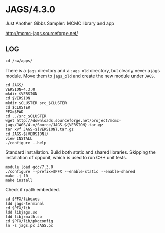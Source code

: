 JAGS/4.3.0
==========

Just Another Gibbs Sampler: MCMC library and app

<http://mcmc-jags.sourceforge.net/>

LOG
---

    cd /sw/apps/

There is a `jags` directory and a `jags_old` directory, but clearly never a
jags module.  Move them to `jags_old` and create the new module under `JAGS`.

    cd JAGS/
    VERSION=4.3.0
    mkdir $VERSION
    cd $VERSION
    mkdir $CLUSTER src_$CLUSTER
    cd $CLUSTER
    PFX=$PWD
    cd ../src_$CLUSTER
    wget http://downloads.sourceforge.net/project/mcmc-jags/JAGS/4.x/Source/JAGS-${VERSION}.tar.gz
    tar xvf JAGS-${VERSION}.tar.gz 
    cd JAGS-${VERSION}/
    view INSTALL 
    ./configure --help

Standard installation.  Build both static and shared libraries.  Skipping the
installation of cppunit, which is used to run C++ unit tests.

    module load gcc/7.3.0
    ./configure --prefix=$PFX --enable-static --enable-shared 
    make -j 10
    make install

Check if rpath embedded.

    cd $PFX/libexec
    ldd jags-terminal
    cd $PFX/lib
    ldd libjags.so
    ldd libjrmath.so
    cd $PFX/lib/pkgconfig
    ln -s jags.pc JAGS.pc

